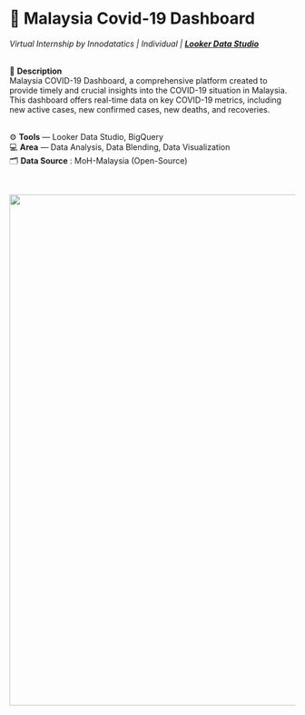 # 📂 Malaysia Covid-19 Dashboard
*Virtual Internship by Innodatatics | Individual | [**Looker Data Studio**](https://lookerstudio.google.com/reporting/88475c63-2124-4550-86e2-d33aa9eafaa5)*
<br>
<br>

📌 **Description** <br>
Malaysia COVID-19 Dashboard, a comprehensive platform created to provide timely and crucial insights into the COVID-19 situation in Malaysia. This dashboard offers real-time data on key COVID-19 metrics, including new active cases, new confirmed cases, new deaths, and recoveries.<br>
<br>

⚙️ **Tools** — Looker Data Studio, BigQuery <br>
💻 **Area** — Data Analysis, Data Blending, Data Visualization<br>
🗂️ **Data Source** : MoH-Malaysia (Open-Source)

<br>

<p align="center">
  <kbd><img width="900" src="https://github.com/nisa-g/Malaysia-Covid-19-Dashboard/assets/139193734/33a4a797-fae2-4d60-9801-4cb240551124"></kbd> <br>
</p>

<br>
<br>
